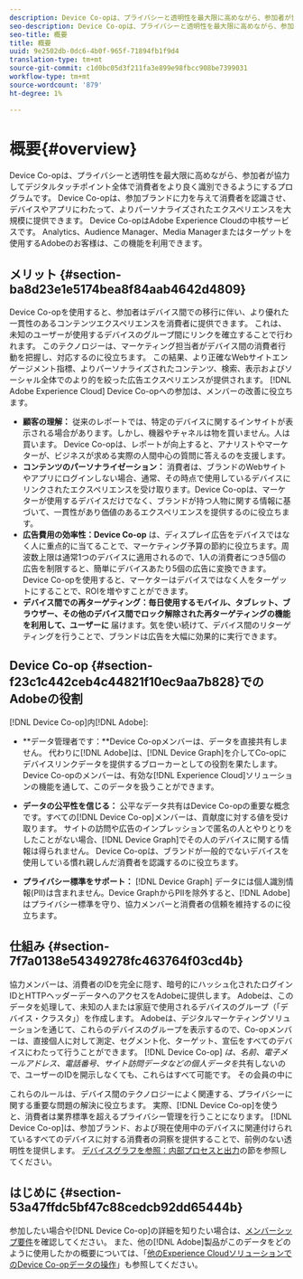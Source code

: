 ```yaml
---
description: Device Co-opは、プライバシーと透明性を最大限に高めながら、参加者が協力してデジタルタッチポイント全体で消費者をより良く識別できるようにするプログラムです。 Device Co-opは、参加ブランドに力を与えて消費者を認識させ、デバイスやアプリにわたって、よりパーソナライズされたエクスペリエンスを大規模に提供できます。 Device Co-opはAdobe Experience Cloudの中核サービスです。 Analytics、Audience Manager、Media Managerまたはターゲットを使用するAdobeのお客様は、この機能を利用できます。
seo-description: Device Co-opは、プライバシーと透明性を最大限に高めながら、参加者が協力してデジタルタッチポイント全体で消費者をより良く識別できるようにするプログラムです。 Device Co-opは、参加ブランドに力を与えて消費者を認識させ、デバイスやアプリにわたって、よりパーソナライズされたエクスペリエンスを大規模に提供できます。 Device Co-opはAdobe Experience Cloudの中核サービスです。 Analytics、Audience Manager、Media Managerまたはターゲットを使用するAdobeのお客様は、この機能を利用できます。
seo-title: 概要
title: 概要
uuid: 9e2502db-0dc6-4b0f-965f-71894fb1f9d4
translation-type: tm+mt
source-git-commit: c1d0bc05d3f211fa3e899e98fbcc908be7399031
workflow-type: tm+mt
source-wordcount: '879'
ht-degree: 1%

---
```



# 概要{#overview}

Device Co-opは、プライバシーと透明性を最大限に高めながら、参加者が協力してデジタルタッチポイント全体で消費者をより良く識別できるようにするプログラムです。 Device Co-opは、参加ブランドに力を与えて消費者を認識させ、デバイスやアプリにわたって、よりパーソナライズされたエクスペリエンスを大規模に提供できます。 Device Co-opはAdobe Experience Cloudの中核サービスです。 Analytics、Audience Manager、Media Managerまたはターゲットを使用するAdobeのお客様は、この機能を利用できます。

## メリット {#section-ba8d23e1e5174bea8f84aab4642d4809}

Device Co-opを使用すると、参加者はデバイス間での移行に伴い、より優れた一貫性のあるコンテンツエクスペリエンスを消費者に提供できます。 これは、未知のユーザーが使用するデバイスのグループ間にリンクを確立することで行われます。 このテクノロジーは、マーケティング担当者がデバイス間の消費者行動を把握し、対応するのに役立ちます。 この結果、より正確なWebサイトエンゲージメント指標、よりパーソナライズされたコンテンツ、検索、表示およびソーシャル全体でのより的を絞った広告エクスペリエンスが提供されます。 [!DNL Adobe Experience Cloud] Device Co-opへの参加は、メンバーの改善に役立ちます。

* **顧客の理解：** 従来のレポートでは、特定のデバイスに関するインサイトが表示される場合があります。しかし、機器やチャネルは物を買いません。人は買います。 Device Co-opは、レポートが向上すると、アナリストやマーケターが、ビジネスが求める実際の人間中心の質問に答えるのを支援します。
* **コンテンツのパーソナライゼーション：** 消費者は、ブランドのWebサイトやアプリにログインしない場合、通常、その時点で使用しているデバイスにリンクされたエクスペリエンスを受け取ります。Device Co-opは、マーケターが使用するデバイスだけでなく、ブランドが持つ人物に関する情報に基づいて、一貫性があり価値のあるエクスペリエンスを提供するのに役立ちます。
* **広告費用の効率性：Device Co-op** は、ディスプレイ広告をデバイスではなく人に重点的に当てることで、マーケティング予算の節約に役立ちます。周波数上限は通常1つのデバイスに適用されるので、1人の消費者につき5個の広告を制限すると、簡単にデバイスあたり5個の広告に変換できます。 Device Co-opを使用すると、マーケターはデバイスではなく人をターゲットにすることで、ROIを増やすことができます。
* **デバイス間での再ターゲティング：毎日使用するモバイル、タブレット、ブラウザー、その他のデバイス間でロック解除された再ターゲティングの機能を利用して、ユーザーに** 届けます。気を使い続けて、デバイス間のリターゲティングを行うことで、ブランドは広告を大幅に効果的に実行できます。

<!--
we may not want to share info in this with customers who have not signed. Also, removed directory from S3.
<p>Download our white-paper, <a href="https://marketing-stage.adobe.com/resources/help/en_US/mcdc/downloads/what_to_expect.pdf" format="https" scope="external"> What to Expect from the Device Co-op</a> for more information. </p>
-->

## Device Co-op {#section-f23c1c442ceb4c44821f10ec9aa7b828}でのAdobeの役割

[!DNL Device Co-op]内[!DNL Adobe]:

* **データ管理者です：**Device Co-opメンバーは、データを直接共有しません。 代わりに[!DNL Adobe]は、[!DNL Device Graph]を介してCo-opにデバイスリンクデータを提供するブローカーとしての役割を果たします。 Device Co-opのメンバーは、有効な[!DNL Experience Cloud]ソリューションの機能を通して、このデータを扱うことができます。

* **データの公平性を信じる：** 公平なデータ共有はDevice Co-opの重要な概念です。すべての[!DNL Device Co-op]メンバーは、貢献度に対する値を受け取ります。 サイトの訪問や広告のインプレッションで匿名の人とやりとりをしたことがない場合、[!DNL Device Graph]でその人のデバイスに関する情報は得られません。 Device Co-opは、ブランドが一般的でないデバイスを使用している慣れ親しんだ消費者を認識するのに役立ちます。

* **プライバシー標準をサポート：** [!DNL Device Graph] データには個人識別情報(PII)は含まれません。Device GraphからPIIを除外すると、[!DNL Adobe]はプライバシー標準を守り、協力メンバーと消費者の信頼を維持するのに役立ちます。

## 仕組み {#section-7f7a0138e54349278fc463764f03cd4b}

協力メンバーは、消費者のIDを完全に隠す、暗号的にハッシュ化されたログインIDとHTTPヘッダーデータへのアクセスをAdobeに提供します。 Adobeは、このデータを処理して、未知の人または家庭で使用されるデバイスのグループ（「デバイス・クラスタ」）を作成します。 Adobeは、デジタルマーケティングソリューションを通じて、これらのデバイスのグループを表示するので、Co-opメンバーは、直接個人に対して測定、セグメント化、ターゲット、宣伝をすべてのデバイスにわたって行うことができます。 [!DNL Device Co-op] *は、名前、電子メールアドレス、電話番号、サイト訪問データなどの個人データを*&#x200B;共有しないので、ユーザーのIDを開示しなくても、これらはすべて可能です。 その会員の中に

これらのルールは、デバイス間のテクノロジーによく関連する、プライバシーに関する重要な問題の解決に役立ちます。 実際、[!DNL Device Co-op]を使うと、消費者は業界標準を超えるプライバシー管理を行うことになります。 [!DNL Device Co-op]は、参加ブランド、および現在使用中のデバイスに関連付けられているすべてのデバイスに対する消費者の洞察を提供することで、前例のない透明性を提供します。 [デバイスグラフを参照：内部プロセスと出力](../processes/links.md#concept-e9526af3476b478aab7c57b9ed0bab7c)の節を参照してください。

## はじめに {#section-53a47ffdc5bf47c88cedcb92dd65444b}

参加したい場合や[!DNL Device Co-op]の詳細を知りたい場合は、[メンバーシップ要件](../about/requirements.md#concept-31d3d165d22546afbedf023d32ad3a43)を確認してください。 また、他の[!DNL Adobe]製品がこのデータをどのように使用したかの概要については、「[他のExperience CloudソリューションでのDevice Co-opデータの操作](../other-solutions/other-solutions.md#concept-46278a50cfca4e1ab83a3b35077a585f)」も参照してください。
